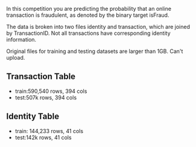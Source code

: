 In this competition you are predicting the probability that an online transaction is fraudulent, as denoted by the binary target isFraud.

The data is broken into two files identity and transaction, which are joined by TransactionID. Not all transactions have corresponding identity information.

Original files for training and testing datasets are larger than 1GB. Can't upload. 

## Transaction Table 
* train:590,540 rows, 394 cols
* test:507k rows, 394 cols

## Identity Table 
* train: 144,233 rows, 41 cols
* test:142k rows, 41 cols
